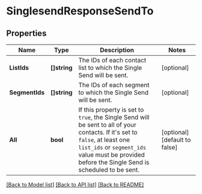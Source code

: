 # SinglesendResponseSendTo

## Properties

Name | Type | Description | Notes
------------ | ------------- | ------------- | -------------
**ListIds** | **[]string** | The IDs of each contact list to which the Single Send will be sent. |[optional] 
**SegmentIds** | **[]string** | The IDs of each segment to which the Single Send will be sent. |[optional] 
**All** | **bool** | If this property is set to `true`, the Single Send will be sent to all of your contacts. If it's set to `false`, at least one `list_ids` or `segment_ids` value must be provided before the Single Send is scheduled to be sent. |[optional] [default to false]

[[Back to Model list]](../README.md#documentation-for-models) [[Back to API list]](../README.md#documentation-for-api-endpoints) [[Back to README]](../README.md)


